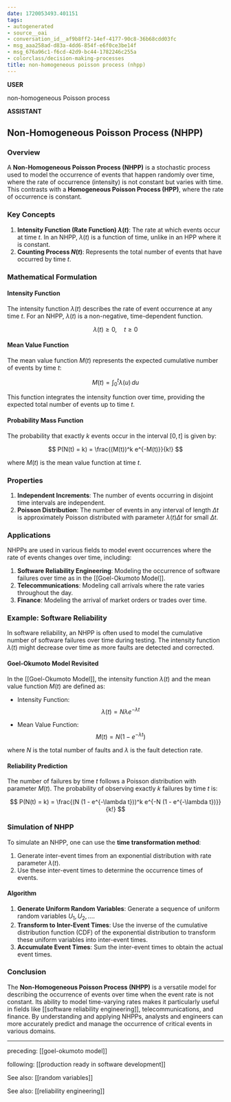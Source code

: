 ```yaml
---
date: 1720053493.401151
tags:
- autogenerated
- source__oai
- conversation_id__af9b8ff2-14ef-4177-90c8-36b68cdd03fc
- msg_aaa258ad-d83a-4dd6-854f-e6f0ce3be14f
- msg_676a96c1-f6cd-42d9-bc44-1782246c255a
- colorclass/decision-making-processes
title: non-homogeneous poisson process (nhpp)
---
```


**USER**

non-homogeneous Poisson process


**ASSISTANT**

## Non-Homogeneous Poisson Process (NHPP)

### Overview

A **Non-Homogeneous Poisson Process (NHPP)** is a stochastic process used to model the occurrence of events that happen randomly over time, where the rate of occurrence (intensity) is not constant but varies with time. This contrasts with a **Homogeneous Poisson Process (HPP)**, where the rate of occurrence is constant.

### Key Concepts

1. **Intensity Function (Rate Function) $\lambda(t)$**: The rate at which events occur at time $t$. In an NHPP, $\lambda(t)$ is a function of time, unlike in an HPP where it is constant.
2. **Counting Process $N(t)$**: Represents the total number of events that have occurred by time $t$.

### Mathematical Formulation

#### Intensity Function

The intensity function $\lambda(t)$ describes the rate of event occurrence at any time $t$. For an NHPP, $\lambda(t)$ is a non-negative, time-dependent function.

$$ \lambda(t) \geq 0, \quad t \geq 0 $$

#### Mean Value Function

The mean value function $M(t)$ represents the expected cumulative number of events by time $t$:

$$ M(t) = \int_0^t \lambda(u) \, du $$

This function integrates the intensity function over time, providing the expected total number of events up to time $t$.

#### Probability Mass Function

The probability that exactly $k$ events occur in the interval $[0, t]$ is given by:

$$ P(N(t) = k) = \frac{(M(t))^k e^{-M(t)}}{k!} $$

where $M(t)$ is the mean value function at time $t$.

### Properties

1. **Independent Increments**: The number of events occurring in disjoint time intervals are independent.
2. **Poisson Distribution**: The number of events in any interval of length $\Delta t$ is approximately Poisson distributed with parameter $\lambda(t) \Delta t$ for small $\Delta t$.

### Applications

NHPPs are used in various fields to model event occurrences where the rate of events changes over time, including:

1. **Software Reliability Engineering**: Modeling the occurrence of software failures over time as in the [[Goel-Okumoto Model]].
2. **Telecommunications**: Modeling call arrivals where the rate varies throughout the day.
3. **Finance**: Modeling the arrival of market orders or trades over time.

### Example: Software Reliability

In software reliability, an NHPP is often used to model the cumulative number of software failures over time during testing. The intensity function $\lambda(t)$ might decrease over time as more faults are detected and corrected.

#### Goel-Okumoto Model Revisited

In the [[Goel-Okumoto Model]], the intensity function $\lambda(t)$ and the mean value function $M(t)$ are defined as:

- Intensity Function:
  $$ \lambda(t) = N \lambda e^{-\lambda t} $$
  
- Mean Value Function:
  $$ M(t) = N (1 - e^{-\lambda t}) $$

where $N$ is the total number of faults and $\lambda$ is the fault detection rate.

#### Reliability Prediction

The number of failures by time $t$ follows a Poisson distribution with parameter $M(t)$. The probability of observing exactly $k$ failures by time $t$ is:

$$ P(N(t) = k) = \frac{(N (1 - e^{-\lambda t}))^k e^{-N (1 - e^{-\lambda t})}}{k!} $$

### Simulation of NHPP

To simulate an NHPP, one can use the **time transformation method**:

1. Generate inter-event times from an exponential distribution with rate parameter $\lambda(t)$.
2. Use these inter-event times to determine the occurrence times of events.

#### Algorithm

1. **Generate Uniform Random Variables**: Generate a sequence of uniform random variables $U_1, U_2, \ldots$.
2. **Transform to Inter-Event Times**: Use the inverse of the cumulative distribution function (CDF) of the exponential distribution to transform these uniform variables into inter-event times.
3. **Accumulate Event Times**: Sum the inter-event times to obtain the actual event times.

### Conclusion

The **Non-Homogeneous Poisson Process (NHPP)** is a versatile model for describing the occurrence of events over time when the event rate is not constant. Its ability to model time-varying rates makes it particularly useful in fields like [[software reliability engineering]], telecommunications, and finance. By understanding and applying NHPPs, analysts and engineers can more accurately predict and manage the occurrence of critical events in various domains.


---

preceding: [[goel-okumoto model]]  


following: [[production ready in software development]]

See also: [[random variables]]


See also: [[reliability engineering]]